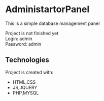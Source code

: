 # AdministartorPanel
<p>This is a simple database management panel </p>
 Project is not finished yet
<br>
Login: admin<br>
Password: admin

## Technologies
Project is created with:
* HTML,CSS
* JS,JQUERY
* PHP,MYSQL
